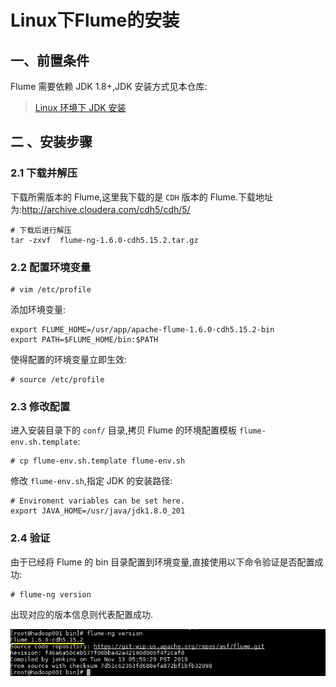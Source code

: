# Linux下Flume的安装


## 一、前置条件

Flume 需要依赖 JDK 1.8+,JDK 安装方式见本仓库:

> [Linux 环境下 JDK 安装](./Linux下JDK安装.md)



## 二 、安装步骤

### 2.1 下载并解压

下载所需版本的 Flume,这里我下载的是 `CDH` 版本的 Flume.下载地址为:http://archive.cloudera.com/cdh5/cdh/5/

```shell
# 下载后进行解压
tar -zxvf  flume-ng-1.6.0-cdh5.15.2.tar.gz
```

### 2.2 配置环境变量

```shell
# vim /etc/profile
```

添加环境变量:

```shell
export FLUME_HOME=/usr/app/apache-flume-1.6.0-cdh5.15.2-bin
export PATH=$FLUME_HOME/bin:$PATH
```

使得配置的环境变量立即生效:

```shell
# source /etc/profile
```

### 2.3 修改配置

进入安装目录下的 `conf/` 目录,拷贝 Flume 的环境配置模板 `flume-env.sh.template`:

```shell
# cp flume-env.sh.template flume-env.sh
```

修改 `flume-env.sh`,指定 JDK 的安装路径:

```shell
# Enviroment variables can be set here.
export JAVA_HOME=/usr/java/jdk1.8.0_201
```

### 2.4 验证

由于已经将 Flume 的 bin 目录配置到环境变量,直接使用以下命令验证是否配置成功:

```shell
# flume-ng version
```

出现对应的版本信息则代表配置成功.

![flume-version](../../pictures/flume-version.png)


